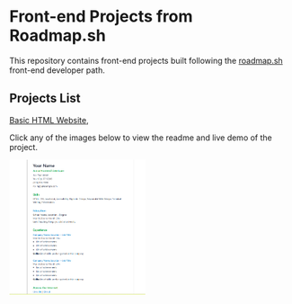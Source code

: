 # Front-end Projects from Roadmap.sh

This repository contains front-end projects built following the [roadmap.sh](https://roadmap.sh/) front-end developer path.

## Projects List

[Basic HTML Website](https://roadmap.sh/projects/basic-html-website),

Click any of the images below to view the readme and live demo of the project.

<p align="left">
  <a href='/tree/master/single-page-cv'>
    <img width="48%" src="./assets/images/single-page-cv.png" alt="single page cv" />
  </a>
</p>

